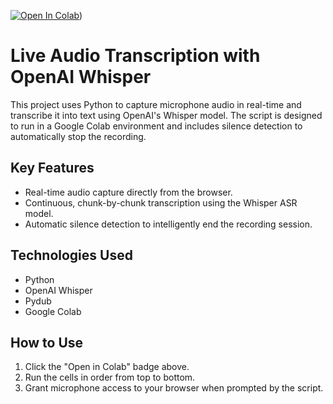 [![Open In Colab](https://colab.research.google.com/assets/colab-badge.svg)](https://colab.research.google.com/github/joshtrinh1102/16/blob/master/Live_Transcription_Demo.ipynb))

# Live Audio Transcription with OpenAI Whisper

This project uses Python to capture microphone audio in real-time and transcribe it into text using OpenAI's Whisper model. The script is designed to run in a Google Colab environment and includes silence detection to automatically stop the recording.

## Key Features
* Real-time audio capture directly from the browser.
* Continuous, chunk-by-chunk transcription using the Whisper ASR model.
* Automatic silence detection to intelligently end the recording session.

## Technologies Used
* Python
* OpenAI Whisper
* Pydub
* Google Colab

## How to Use
1.  Click the "Open in Colab" badge above.
2.  Run the cells in order from top to bottom.
3.  Grant microphone access to your browser when prompted by the script.
